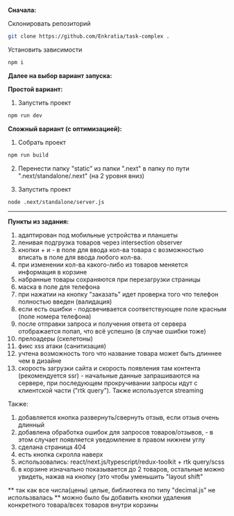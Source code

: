 **Сначала:**

Склонировать репозиторий
```sh
git clone https://github.com/Enkratia/task-complex .
```
Установить зависимости
```sh
npm i
```
**Далее на выбор вариант запуска:**

**Простой вариант:**
1. Запустить проект
```sh
npm run dev
```
**Сложный вариант (с оптимизацией):**
1. Собрать проект
```sh
npm run build
```
2. Перенести папку "static" из папки ".next" в папку по пути ".next/standalone/.next" (на 2 уровня вниз)

3. Запустить проект
```sh
node .next/standalone/server.js
```
-----------------------------------------------------------------------------
**Пункты из задания:**
1. адаптирован под мобильные устройства и планшеты
2. ленивая подгрузка товаров через intersection observer
3. кнопки + и - в поле для ввода кол-ва товара c возможностью вписать в поле для ввода любого кол-ва.
4. при изменении кол-ва какого-либо из товаров меняется информация в корзине
5. набранные товары сохраняются при перезагрузки страницы
6. маска в поле для телефона
7. при нажатии на кнопку "заказать" идет проверка того что телефон полностью введен (валидация)
8. если есть ошибки - подсвечивается соответствующее поле красным (поле номера телефона)
9. после отправки запроса и получения ответа от сервера отображается попап, что всё успешно (в случае ошибки тоже)
10. прелоадеры (скелетоны)
11. фикс xss атаки (санитизация)
12. учтена возможность того что название товара может быть длиннее чем в дизайне 
13. скорость загрузки сайта и скорость появления там контента (рекомендуется ssr) - начальные данные запрашиваются на сервере, при последующем прокручивании запросы идут с клиентской части ("rtk query"). Также используется streaming

Также:
1. добавляется кнопка развернуть/свернуть отзыв, если отзыв очень длинный
2. добавлена обработка ошибок для запросов товаров/отзывов, - в этом случает появляется уведомление в правом нижнем углу
3. сделана страница 404
4. есть кнопка скролла наверх
5. использовались: react/next.js/typescript/redux-toolkit + rtk query/scss
6. в корзине изначально показывается до 2 товаров, остальные можно увидеть, нажав на кнопку (это чтобы уменьшить "layout shift"

** так как все числа(цены) целые, библиотека по типу "decimal.js" не использвалась
** можно было бы добавить кнопки удаления конкретного товара/всех товаров внутри корзины
